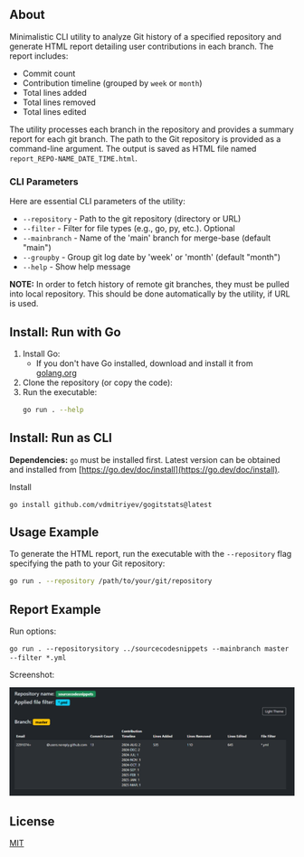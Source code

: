 ## About

Minimalistic CLI utility to analyze  Git history of a specified repository and generate HTML report detailing user contributions in each branch. 
The report includes:

-   Commit count
-   Contribution timeline (grouped by `week` or `month`)
-   Total lines added
-   Total lines removed
-   Total lines edited

The utility processes each branch in the repository and provides a summary report for each git branch.
The path to the Git repository is provided as a command-line argument. 
The output is saved as HTML file named `report_REPO-NAME_DATE_TIME.html`.

### CLI Parameters

Here are essential CLI parameters of the utility:

* `--repository` - Path to the git repository (directory or URL)
* `--filter` - Filter for file types (e.g., go, py, etc.). Optional
* `--mainbranch` - Name of the 'main' branch for merge-base (default "main")
* `--groupby` -  Group git log date by 'week' or 'month' (default "month")
* `--help` - Show help message 

**NOTE:** In order to fetch history of remote git branches, they must be pulled into local repository. This should be done automatically by the utility, if URL is used.

## Install: Run with Go

1. Install Go:
    - If you don't have Go installed, download and install it from [golang.org](https://golang.org/dl/)
1. Clone the repository (or copy the code):
1. Run the executable:
    ```bash
    go run . --help
    ```
## Install: Run as CLI

**Dependencies:** `go` must be installed first. Latest version can be obtained and installed from [https://go.dev/doc/install](https://go.dev/doc/install).

Install
```
go install github.com/vdmitriyev/gogitstats@latest
```

## Usage Example

To generate the HTML report, run the executable with the `--repository` flag specifying the path to your Git repository:

```bash
go run . --repository /path/to/your/git/repository
```

## Report Example

Run options:
```
go run . --repositorysitory ../sourcecodesnippets --mainbranch master --filter *.yml
```

Screenshot:

![alt text](docs/report-example-ui.png)

## License

[MIT](LICENSE)